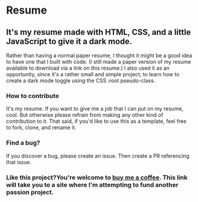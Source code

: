 # Resume

## It's my resume made with HTML, CSS, and a little JavaScript to give it a dark mode.

Rather than having a normal paper resume, I thought it might be a good idea to have one that I built with code. (I still made a paper version of my resume available to download via a link on this resume.) I also used it as an opportunity, since it's a rather small and simple project, to learn how to create a dark mode toggle using the CSS :root pseudo-class.

### How to contribute

It's my resume. If you want to give me a job that I can put on my resume, cool. But otherwise please refrain from making any other kind of contribution to it. That said, if you'd like to use this as a template, feel free to fork, clone, and rename it.

### Find a bug?

If you discover a bug, please create an issue. Then create a PR referencing that issue.

### Like this project?You're welcome to [buy me a coffee](https://ko-fi.com/holgermuellerart). This link will take you to a site where I'm attempting to fund another passion project.
